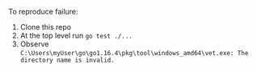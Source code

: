 To reproduce failure:
1. Clone this repo
2. At the top level run `go test ./...`
3. Observe `C:\Users\myUser\go\go1.16.4\pkg\tool\windows_amd64\vet.exe: The directory name is invalid.`